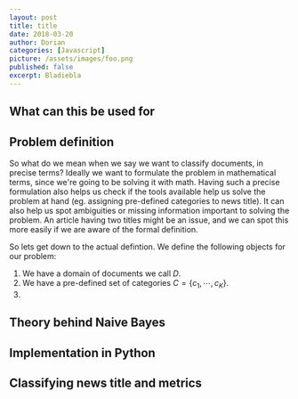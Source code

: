 ```yaml
---
layout: post
title: title
date: 2018-03-20
author: Dorian 
categories: [Javascript]
picture: /assets/images/foo.png
published: false
excerpt: Bladiebla
---
```


## What can this be used for

## Problem definition

So what do we mean when we say we want to classify documents, in precise terms? Ideally we want to formulate the problem in mathematical terms, since we're going to be solving it with math. Having such a precise formulation also helps us check if the tools available help us solve the problem at hand (eg. assigning pre-defined categories to news title). It can also help us spot ambiguities or missing information important to solving the problem. An article having two titles might be an issue, and we can spot this more easily if we are aware of the formal definition.

So lets get down to the actual defintion. We define the following objects for our problem:

1. We have a domain of documents we call $D$.
2. We have a pre-defined set of categories $C = \{c_1, \cdots, c_K\}$.
3. 

## Theory behind Naive Bayes

## Implementation in Python

## Classifying news title and metrics



